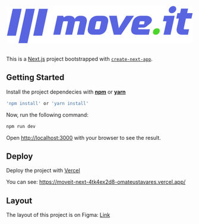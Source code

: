 <div align="center">
  <img alt="moveit" src="public/logo-full.svg" />
</div>

<br />

This is a [Next.js](https://nextjs.org/) project bootstrapped with [`create-next-app`](https://github.com/zeit/next.js/tree/canary/packages/create-next-app).

## Getting Started
Install the project dependecies with [**npm**](https://www.npmjs.com/) or [**yarn**](https://yarnpkg.com/)

```js
'npm install' or 'yarn install'
```
Now, run the following command:

```sh
npm run dev

```
Open [http://localhost:3000](http://localhost:3000) with your browser to see the result.

## Deploy
Deploy the project with [Vercel](https://vercel.com/)

You can see: https://moveit-next-4tk4ex2d8-omateustavares.vercel.app/

## Layout
The layout of this project is on Figma: [Link](https://www.figma.com/file/YgMWtzhYMBSSgvAEcU8pge/Move.it-1.0-(Copy))
